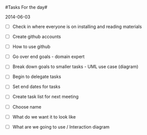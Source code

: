 #Tasks For the day#

2014-06-03

- [ ] Check in where everyone is on installing and reading materials 
- [ ] Create github accounts
- [ ] How to use github
- [ ] Go over end goals - domain expert
- [ ] Break down goals to smaller tasks - UML use case (diagram)
- [ ] Begin to delegate tasks
- [ ] Set end dates for tasks
- [ ] Create task list for next meeting


- [ ] Choose name
- [ ] What do we want it to look like
- [ ] What are we going to use / Interaction diagram 
